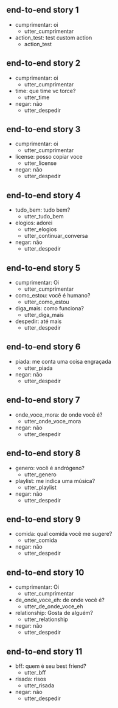 ## end-to-end story 1
* cumprimentar: oi
   - utter_cumprimentar
* action_test: test custom action
   - action_test

## end-to-end story 2
* cumprimentar: oi
   - utter_cumprimentar
* time: que time vc torce?
   - utter_time
* negar: não
   - utter_despedir

## end-to-end story 3
* cumprimentar: oi
   - utter_cumprimentar
* license: posso copiar voce
   - utter_license
* negar: não
   - utter_despedir

## end-to-end story 4
* tudo_bem: tudo bem?
   - utter_tudo_bem
* elogios: adorei
   - utter_elogios
   - utter_continuar_conversa
* negar: não
   - utter_despedir

## end-to-end story 5
* cumprimentar: Oi
   - utter_cumprimentar
* como_estou: você é humano?
   - utter_como_estou
* diga_mais: como funciona?
   - utter_diga_mais
* despedir: até mais
   - utter_despedir

## end-to-end story 6
* piada: me conta uma coisa engraçada
   - utter_piada
* negar: não
   - utter_despedir

## end-to-end story 7
* onde_voce_mora: de onde você é?
   - utter_onde_voce_mora
* negar: não
   - utter_despedir

## end-to-end story 8
* genero: você é andrógeno?
   - utter_genero
* playlist: me indica uma música?
   - utter_playlist
* negar: não
   - utter_despedir

## end-to-end story 9
* comida: qual comida você me sugere?
   - utter_comida
* negar: não
   - utter_despedir

## end-to-end story 10
* cumprimentar: Oi
   - utter_cumprimentar
* de_onde_voce_eh: de onde você é?
   - utter_de_onde_voce_eh
* relationship: Gosta de alguém?
   - utter_relationship
* negar: não
   - utter_despedir

## end-to-end story 11
* bff: quem é seu best friend?
   - utter_bff
* risada: risos
   - utter_risada
* negar: não
   - utter_despedir